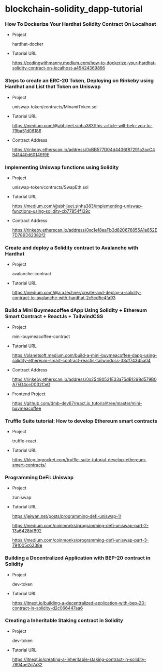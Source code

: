 # blockchain-solidity_dapp-tutorial

### How To Dockerize Your Hardhat Solidity Contract On Localhost

- Project

  hardhat-docker

- Tutorial URL

  https://codingwithmanny.medium.com/how-to-dockerize-your-hardhat-solidity-contract-on-localhost-a45424369896

### Steps to create an ERC-20 Token, Deploying on Rinkeby using Hardhat and List that Token on Uniswap

- Project

  uniswap-token/contracts/MinamiToken.sol

- Tutorial URL 

  https://medium.com/@abhijeet.sinha383/this-article-will-help-you-to-79ba51d06188

- Contract Address

  https://rinkeby.etherscan.io/address/0xBB577D04d4406f87291a2acC4B41440d6014919E
  
### Implementing Uniswap functions using Solidity

- Project

  uniswap-token/contracts/SwapEth.sol

- Tutorial URL 

  https://medium.com/@abhijeet.sinha383/implementing-uniswap-functions-using-solidity-cb77854f139c

- Contract Address

  https://rinkeby.etherscan.io/address/0xc1ef8eaFb3d820676855A1a652E7D789D62382f2
  
### Create and deploy a Solidity contract to Avalanche with Hardhat

- Project

  avalanche-contract

- Tutorial URL

  https://medium.com/@a.a.lechner/create-and-deploy-a-solidity-contract-to-avalanche-with-hardhat-2c5cd5e4fa93

### Build a Mini Buymeacoffee dApp Using Solidity + Ethereum Smart Contract + ReactJs + TailwindCSS

- Project

  mini-buymeacoffee-contract

- Tutorial URL

  https://olanetsoft.medium.com/build-a-mini-buymeacoffee-dapp-using-solidity-ethereum-smart-contract-reactjs-tailwindcss-33df74345a04

- Contract Address

  https://rinkeby.etherscan.io/address/0x25480521E33a75dB1298d579B0A7ED4ceD032CeD

- Frontend Project

  https://github.com/dmb-dev87/react.js_tutorial/tree/master/mini-buymeacoffee

### Truffle Suite tutorial: How to develop Ethereum smart contracts

- Project

  truffle-react

- Tutorial URL

  https://blog.logrocket.com/truffle-suite-tutorial-develop-ethereum-smart-contracts/

### Programming DeFi: Uniswap

- Project

  zuniswap

- Tutorial URL

  https://jeiwan.net/posts/programming-defi-uniswap-1/

  https://medium.com/coinmonks/programming-defi-uniswap-part-2-13a6428bf892
  
  https://medium.com/coinmonks/programming-defi-uniswap-part-3-791005c6238e

### Building a Decentralized Application with BEP-20 contract in Solidity

- Project

  dev-token

- Tutorial URL

  https://itnext.io/building-a-decentralized-application-with-bep-20-contract-in-solidity-d2c066447aa6

### Creating a Inheritable Staking contract in Solidity

- Project

  dev-token

- Tutorial URL

  https://itnext.io/creating-a-inheritable-staking-contract-in-solidity-7804ae2d7a32
